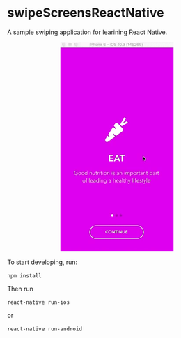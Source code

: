 # swipeScreensReactNative
A sample swiping application for learining React Native.

<p align="center">
<img src="https://github.com/peterdestasio/swipeScreensReactNative/blob/master/swiping.gif">
</p>


To start developing, run:
```
npm install
```

Then run

```
react-native run-ios
```
or
```
react-native run-android
```
